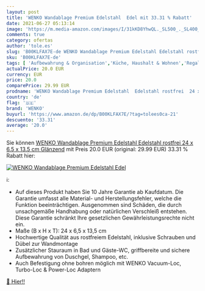 ```yaml
---
layout: post
title: 'WENKO Wandablage Premium Edelstahl  Edel mit 33.31 % Rabatt'
date: 2021-06-27 05:13:14
image: 'https://m.media-amazon.com/images/I/31kKD8YhwQL._SL500_._SL400_.jpg'
comments: true
category: ofertas
author: 'tole.es'
slug: 'B00KLFAX7E-de WENKO Wandablage Premium Edelstahl Edelstahl rostfrei 24 x...'
sku: 'B00KLFAX7E-de'
tags: [ 'Aufbewahrung & Organisation','Küche, Haushalt & Wohnen','Regale & Ablagen','wenko', ]
actualPrice: 20.0 EUR
currency: EUR
price: 20.0
comparePrice: 29.99 EUR
prodname: 'WENKO Wandablage Premium Edelstahl  Edelstahl rostfrei  24 x 6.5 x 13.5 cm  Glänzend'
country: 'de'
flag: '🇩🇪'
brand: 'WENKO'
buyurl: 'https://www.amazon.de/dp/B00KLFAX7E/?tag=tolees0ca-21'
descuento: '33.31'
average: '20.0'
---
```


Sie können [WENKO Wandablage Premium Edelstahl  Edelstahl rostfrei  24 x 6.5 x 13.5 cm  Glänzend](https://www.amazon.de/dp/B00KLFAX7E/?tag=tolees0ca-21) mit Preis 20.0 EUR (original: 29.99 EUR) 33.31 % Rabatt hier:

[![WENKO Wandablage Premium Edelstahl  Edel](https://m.media-amazon.com/images/I/31kKD8YhwQL._SL500_._SL400_.jpg)](https://www.amazon.de/dp/B00KLFAX7E/?tag=tolees0ca-21)

ℹ️:

- Auf dieses Produkt haben Sie 10 Jahre Garantie ab Kaufdatum. Die Garantie umfasst alle Material- und Herstellungsfehler, welche die Funktion beeinträchtigen. Ausgenommen sind Schäden, die durch unsachgemäße Handhabung oder natürlichen Verschleiß entstehen. Diese Garantie schränkt Ihre gesetzlichen Gewährleistungsrechte nicht ein.
- Maße (B x H x T): 24 x 6,5 x 13,5 cm
- Hochwertige Qualität aus rostfreiem Edelstahl, inklusive Schrauben und Dübel zur Wandmontage
- Zusätzlicher Stauraum in Bad und Gäste-WC, griffbereite und sichere Aufbewahrung von Duschgel, Shampoo, etc.
- Auch Befestigung ohne bohren möglich mit WENKO Vacuum-Loc, Turbo-Loc & Power-Loc Adaptern

[🛒 Hier!!](https://www.amazon.de/dp/B00KLFAX7E/?tag=tolees0ca-21)

